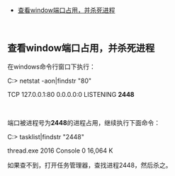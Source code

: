 <br/>

<!-- TOC -->

- [查看window端口占用，并杀死进程](#%e6%9f%a5%e7%9c%8bwindow%e7%ab%af%e5%8f%a3%e5%8d%a0%e7%94%a8%e5%b9%b6%e6%9d%80%e6%ad%bb%e8%bf%9b%e7%a8%8b)

<!-- /TOC -->

<br/>

## 查看window端口占用，并杀死进程

在windows命令行窗口下执行：

C:\> netstat -aon|findstr "80"

TCP  127.0.0.1:80    0.0.0.0:0       LISTENING   **2448**

<br/>

端口被进程号为**2448**的进程占用，继续执行下面命令：

C:\> tasklist|findstr "2448"

thread.exe          2016 Console        0  16,064 K

如果查不到，打开任务管理器，查找进程2448，然后杀之。



